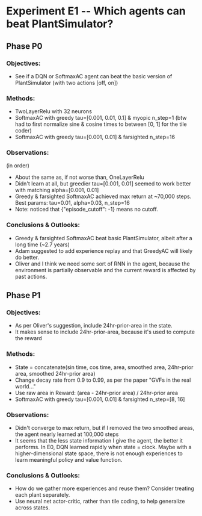 #  Experiment E1 -- Which agents can beat PlantSimulator?
##  Phase P0
### Objectives: 
- See if a DQN or SoftmaxAC agent can beat the basic version of PlantSimulator (with two actions [off, on])
### Methods: 
- TwoLayerRelu with 32 neurons
- SoftmaxAC with greedy tau=[0.001, 0.01, 0.1] & myopic n_step=1 
(btw had to first normalize sine & cosine times to between [0, 1] for the tile coder)
- SoftmaxAC with greedy tau=[0.001, 0.01] & farsighted n_step=16
### Observations: 
(in order)
- About the same as, if not worse than, OneLayerRelu
- Didn't learn at all, but greedier tau=[0.001, 0.01] seemed to work better with matching alpha=[0.001, 0.01]
- Greedy & farsighted SoftmaxAC achieved max return at ~70,000 steps. Best params: tau=0.01, alpha=0.03, n_step=16
- Note: noticed that {"episode_cutoff": -1} means no cutoff.
### Conclusions & Outlooks: 
- Greedy & farsighted SoftmaxAC beat basic PlantSimulator, albeit after a long time (~2.7 years)
- Adam suggested to add experience replay and that GreedyAC will likely do better.
- Oliver and I think we need some sort of RNN in the agent, because the environment is partially observable and the current reward is affected by past actions.

## Phase P1
### Objectives: 
- As per Oliver's suggestion, include 24hr-prior-area in the state.
- It makes sense to include 24hr-prior-area, because it's used to compute the reward
### Methods: 
- State = concatenate(sin time, cos time, area, smoothed area, 24hr-prior area, smoothed 24hr-prior area)
- Change decay rate from 0.9 to 0.99, as per the paper "GVFs in the real world..."
- Use raw area in Reward: (area - 24hr-prior area) / 24hr-prior area
- SoftmaxAC with greedy tau=[0.001, 0.01] & farsighted n_step=[8, 16]
### Observations: 
- Didn't converge to max return, but if I removed the two smoothed areas, the agent nearly learned at 100,000 steps
- It seems that the less state information I give the agent, the better it performs. In E0, DQN learned rapidly when state = clock. Maybe with a higher-dimensional state space, there is not enough experiences to learn meaningful policy and value function.
### Conclusions & Outlooks: 
- How do we gather more experiences and reuse them? Consider treating each plant separately.
- Use neural net actor-critic, rather than tile coding, to help generalize across states.